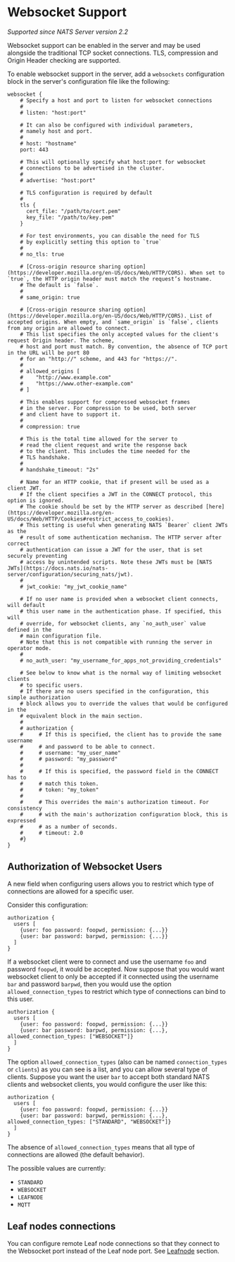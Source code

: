 # Websocket Support

*Supported since NATS Server version 2.2*

Websocket support can be enabled in the server and may be used alongside the
traditional TCP socket connections.  TLS, compression and
Origin Header checking are supported.

To enable websocket support in the server, add a `websockets` configuration
block in the server's configuration file like the following:

```
websocket {
    # Specify a host and port to listen for websocket connections
    #
    # listen: "host:port"

    # It can also be configured with individual parameters,
    # namely host and port.
    #
    # host: "hostname"
    port: 443

    # This will optionally specify what host:port for websocket
    # connections to be advertised in the cluster.
    #
    # advertise: "host:port"

    # TLS configuration is required by default
    #
    tls {
      cert_file: "/path/to/cert.pem"
      key_file: "/path/to/key.pem"
    }

    # For test environments, you can disable the need for TLS
    # by explicitly setting this option to `true`
    #
    # no_tls: true

    # [Cross-origin resource sharing option](https://developer.mozilla.org/en-US/docs/Web/HTTP/CORS). When set to `true`, the HTTP origin header must match the request’s hostname.
    # The default is `false`.
    #
    # same_origin: true

    # [Cross-origin resource sharing option](https://developer.mozilla.org/en-US/docs/Web/HTTP/CORS). List of accepted origins. When empty, and `same_origin` is `false`, clients from any origin are allowed to connect.
    # This list specifies the only accepted values for the client's request Origin header. The scheme,
    # host and port must match. By convention, the absence of TCP port in the URL will be port 80
    # for an "http://" scheme, and 443 for "https://".
    #
    # allowed_origins [
    #    "http://www.example.com"
    #    "https://www.other-example.com"
    # ]

    # This enables support for compressed websocket frames
    # in the server. For compression to be used, both server
    # and client have to support it.
    #
    # compression: true

    # This is the total time allowed for the server to
    # read the client request and write the response back
    # to the client. This includes the time needed for the
    # TLS handshake.
    #
    # handshake_timeout: "2s"

    # Name for an HTTP cookie, that if present will be used as a client JWT.
    # If the client specifies a JWT in the CONNECT protocol, this option is ignored.
    # The cookie should be set by the HTTP server as described [here](https://developer.mozilla.org/en-US/docs/Web/HTTP/Cookies#restrict_access_to_cookies).
    # This setting is useful when generating NATS `Bearer` client JWTs as the
    # result of some authentication mechanism. The HTTP server after correct
    # authentication can issue a JWT for the user, that is set securely preventing
    # access by unintended scripts. Note these JWTs must be [NATS JWTs](https://docs.nats.io/nats-server/configuration/securing_nats/jwt).
    #
    # jwt_cookie: "my_jwt_cookie_name"

    # If no user name is provided when a websocket client connects, will default
    # this user name in the authentication phase. If specified, this will
    # override, for websocket clients, any `no_auth_user` value defined in the
    # main configuration file.
    # Note that this is not compatible with running the server in operator mode.
    #
    # no_auth_user: "my_username_for_apps_not_providing_credentials"

    # See below to know what is the normal way of limiting websocket clients
    # to specific users.
    # If there are no users specified in the configuration, this simple authorization
    # block allows you to override the values that would be configured in the
    # equivalent block in the main section.
    #
    # authorization {
    #     # If this is specified, the client has to provide the same username
    #     # and password to be able to connect.
    #     # username: "my_user_name"
    #     # password: "my_password"
    #
    #     # If this is specified, the password field in the CONNECT has to
    #     # match this token.
    #     # token: "my_token"
    #
    #     # This overrides the main's authorization timeout. For consistency
    #     # with the main's authorization configuration block, this is expressed
    #     # as a number of seconds.
    #     # timeout: 2.0
    #}
}
```

## Authorization of Websocket Users

A new field when configuring users allows you to restrict which type of connections are allowed for a specific user.

Consider this configuration:

```
authorization {
  users [
    {user: foo password: foopwd, permission: {...}}
    {user: bar password: barpwd, permission: {...}}
  ]
}
```

If a websocket client were to connect and use the username `foo` and password `foopwd`, it would be accepted.
Now suppose that you would want websocket client to only be accepted if it connected using the username `bar`
and password `barpwd`, then you would use the option `allowed_connection_types` to restrict which type
of connections can bind to this user.

```
authorization {
  users [
    {user: foo password: foopwd, permission: {...}}
    {user: bar password: barpwd, permission: {...}, allowed_connection_types: ["WEBSOCKET"]}
  ]
}
```

The option `allowed_connection_types` (also can be named `connection_types` or `clients`) as you can see
is a list, and you can allow several type of clients. Suppose you want the user `bar` to accept both
standard NATS clients and websocket clients, you would configure the user like this:

```
authorization {
  users [
    {user: foo password: foopwd, permission: {...}}
    {user: bar password: barpwd, permission: {...}, allowed_connection_types: ["STANDARD", "WEBSOCKET"]}
  ]
}
```

The absence of `allowed_connection_types` means that all type of connections are allowed (the default behavior).

The possible values are currently:
* `STANDARD`
* `WEBSOCKET`
* `LEAFNODE`
* `MQTT`

## Leaf nodes connections

You can configure remote Leaf node connections so that they connect to the Websocket port instead of the Leaf node port.
See [Leafnode](leafnodes/leafnode_conf.md#connecting-using-websocket-protocol) section.
